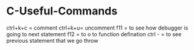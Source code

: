 # C-Useful-Commands

ctrl+k+c = comment
ctrl+k+u= uncomment
f11 = to see how debugger is going to next statement
f12 = to o to function defination
ctrl -  = to see previous statement that we go throw
